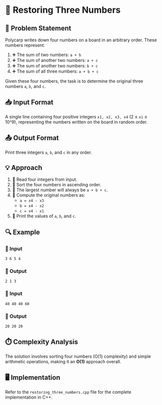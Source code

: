 # 🔢 Restoring Three Numbers

## 📝 Problem Statement
Polycarp writes down four numbers on a board in an arbitrary order. These numbers represent:
1. ➕ The sum of two numbers: `a + b`
2. ➕ The sum of another two numbers: `a + c`
3. ➕ The sum of another two numbers: `b + c`
4. ➕ The sum of all three numbers: `a + b + c`

Given these four numbers, the task is to determine the original three numbers `a`, `b`, and `c`.

## 📥 Input Format
A single line containing four positive integers `x1, x2, x3, x4` (2 ≤ `xi` ≤ 10^9), representing the numbers written on the board in random order.

## 📤 Output Format
Print three integers `a`, `b`, and `c` in any order.

## 💡 Approach
1. 📌 Read four integers from input.
2. 📌 Sort the four numbers in ascending order.
3. 📌 The largest number will always be `a + b + c`.
4. 📌 Compute the original numbers as:
   - `a = x4 - x3`
   - `b = x4 - x2`
   - `c = x4 - x1`
5. 📌 Print the values of `a`, `b`, and `c`.

## 🔍 Example
### 📌 Input
```
3 6 5 4
```
### 📌 Output
```
2 1 3
```

### 📌 Input
```
40 40 40 60
```
### 📌 Output
```
20 20 20
```

## ⏱️ Complexity Analysis
The solution involves sorting four numbers (O(1) complexity) and simple arithmetic operations, making it an **O(1)** approach overall.

## 🖥️ Implementation
Refer to the `restoring_three_numbers.cpp` file for the complete implementation in C++.

